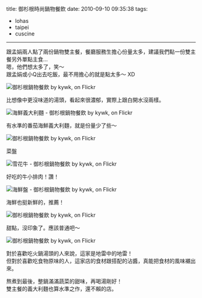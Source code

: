 title: 御杉根時尚鍋物餐飲
date: 2010-09-10 09:35:38
tags:
- lohas
- taipei
- cuscine
---
跟孟娟兩人點了兩份鍋物雙主餐，餐廳服務生擔心份量太多，建議我們點一份雙主餐另外單點主食…  
嗯，他們想太多了，笑～  
跟孟娟或小Q出去吃飯，最不用擔心的就是點太多～ XD

![御杉根鍋物餐飲 by kywk, on Flickr](http://farm5.static.flickr.com/4145/5064264836_5211ac6bb4_z.jpg)

比想像中更沒味道的湯頭，看起來很濃郁，實際上跟白開水沒兩樣。

![海鮮義大利麵 - 御杉根鍋物餐飲 by kywk, on Flickr](http://farm5.static.flickr.com/4109/5063657037_a2d91beee9_z.jpg)

有水準的番茄海鮮義大利麵，就是份量少了些～

![御杉根鍋物餐飲 by kywk, on Flickr](http://farm5.static.flickr.com/4127/5064269698_d0205c3f67_z.jpg)

菜盤

![雪花牛 - 御杉根鍋物餐飲 by kywk, on Flickr](http://farm5.static.flickr.com/4130/5063658861_6fc0c8e936_z.jpg)

好吃的牛小排肉！讚！

![海鮮盤 - 御杉根鍋物餐飲 by kywk, on Flickr](http://farm5.static.flickr.com/4130/5063659695_1d5cc395dd_z.jpg)

海鮮也挺新鮮的，推薦！

![御杉根鍋物餐飲 by kywk, on Flickr](http://farm5.static.flickr.com/4124/5063660493_64917a05fa_z.jpg)

甜點，沒印象了。應該普通吧～

![御杉根鍋物餐飲 by kywk, on Flickr](http://farm5.static.flickr.com/4089/5064273228_4881f80b92_z.jpg)

對於喜歡吃火鍋湯頭的人來說，這家是地雷中的地雷！  
但對於喜歡吃食物原味的人，這家店的食材跟搭配的沾醬，真能把食材的風味襯出來。

熬煮到最後，整鍋滿滿蔬菜的甜味，再喝湯剛好！  
雙主餐的義大利麵也算水準之作，還不賴的店。
